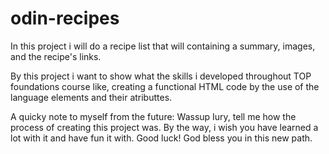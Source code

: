 # odin-recipes
In this project i will do a recipe list that will containing a summary, images, and the recipe's links.

By this project i want to show what the skills i developed throughout TOP foundations course like, creating a functional HTML code by the use of the language elements and their atributtes.

A quicky note to myself from the future: Wassup Iury, tell me how the process of creating this project was. By the way, i wish you have learned a lot with it and have fun it with. Good luck! God bless you in this new path. 

